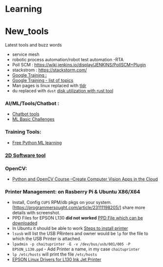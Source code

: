 # Learning

# New_tools
Latest tools and buzz words
- service mesh
- robotic process automation/robot test automation -RTA
- Poll SCM : https://wiki.jenkins.io/display/JENKINS/PollSCM+Plugin
- stackstrom  :  https://stackstorm.com/
- [Google Training :](https://applieddigitalskills.withgoogle.com/c/middle-and-high-school/en/research-and-develop-a-topic/test-for-credibility/credibility-clues.html) 
- [Google Training - list of topics](https://applieddigitalskills.withgoogle.com/c/en/curriculum.html)
- Man pages is linux replaced with [tldr](https://opensource.com/article/21/6/tealdeer-linux?utm_medium=Email&utm_campaign=weekly&sc_cid=7013a000002wLfAAAU)
- du replaced with `dust` [disk utilization with rust tool](https://opensource.com/article/21/6/dust-linux?utm_medium=Email&utm_campaign=weekly&sc_cid=7013a000002wLfAAAU)


### AI/ML/Tools/Chatbot :
- [Chatbot tools](https://www.mygreatlearning.com/blog/basics-of-building-an-artificial-intelligence-chatbot/)
- [ML Basic Challenges](https://www.machinehack.com/hackathon)


### Training Tools: 
- [Free Python ML learning](https://www.mygreatlearning.com/academy?ambassador_code=BlogExitPopUp&arz=1#our-courses)


### [2D Software tool](https://itsfoss.com/enve-2d-animation/)

### OpenCV:
- [Python and OpenCV Course –Create Computer Vision Apps in the Cloud](https://www.freecodecamp.org/news/create-computer-vision-apps-in-the-cloud-with-opencv-and-python/amp/)


### Printer Management: on Rasberry Pi & Ubuntu X86/X64
- Install, Config `CUPS` RPM/db pkgs on your system. [https://programmersought.com/article/23111198205/] share more details with screenshot.
- PPD Files for EPSON L130 **did not worked** [PPD File which can be downloaded](https://raw.githubusercontent.com/endlessm/epson-inkjet-printer/master/201401w/ppds/EPSON_L130.ppd)
- In Ubuntu it should be able to work [Steps to install printer](https://www.maketecheasier.com/set-up-a-printer-in-linux/)
- `lsusb` will list the USB PRinters and owner would be `lp` for the file to which the USB Printer is attached.
- `lpadmin -p chaituprinter -E -v /dev/bus/usb/001/005 -P EPSON_L130.ppd` - Add Printer a name, in my case `chaituprinter`
- `lp /etc/hosts` will print the file `/etc/hosts` 
- [EPSON Linux Drivers for L130 Ink Jet Printer](http://download.ebz.epson.net/dsc/du/02/DriverDownloadInfo.do?LG2=EN&CN2=&DSCMI=129010&DSCCHK=3e1fee5f2316289cd249a8b25b6058d94eacfc1e)

